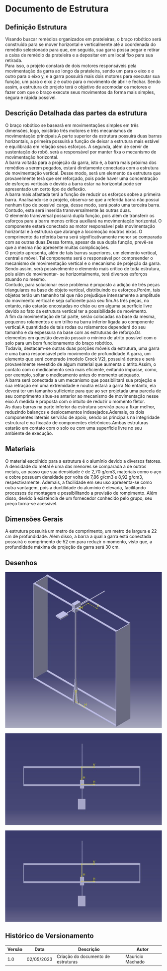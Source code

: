 # Documento de Estrutura

## Definição Estrutura

Visando buscar remédios organizados em prateleiras, o braço robótico será construído para se mover horizontal e verticalmente até a coordenada do remédio selecionado para que, em seguida, sua garra possa pegar e retirar a caixa de remédio da prateleira e a depositar em um local fixo para sua retirada.</br>
Para isso, o projeto constará de dois motores responsáveis pela movimentação da garra ao longo da prateleira, sendo um para o eixo x e outro para o eixo y, e a garra possuirá mais dois motores para executar sua função, um para o eixo z e outro para o movimento de abrir e fechar. Sendo assim, a estrutura do projeto terá o objetivo de acomodar os motores e fazer com que o braço execute seus movimentos da forma mais simples, segura e rápida possível.</br>

## Descrição Detalhada das partes da estrutura

O braço robótico se baseará em movimentações simples em três dimensões, logo, existirão três motores e três mecanismos de movimentação principais.A parte superior da estrutura possuirá duas barras horizontais, a primeira possuirá a função de deixar a estrutura mais estável e equilibrada em relação seus esforços. A segunda, além de servir de sustentação do robô, será a responsável por manter fixa o mecanismo de movimentação horizontal.</br>
A barra voltada para a projeção da garra, isto é, a barra mais próxima dos remédios a serem pegados, estará diretamente conectada com a estrutura de movimentação vertical. Desse modo, será um elemento da estrutura que provavelmente terá que ser reforçado, pois pode haver uma concentração de esforços verticais e devido a barra estar na horizontal pode ser apresentado um certo tipo de deflexão.</br>
A barra mais afastada terá a função de reduzir os esforços sobre a primeira barra. Analisando-se o projeto, observa-se que a referida barra não possui nenhum tipo de possível carga, desse modo, será posto uma terceira barra. Contudo, esta será inserida transversalmente às outras duas.</br>
O elemento transversal possuirá dupla função, pois além de transferir os esforços para a barra menos crítica auxiliará na movimentação horizontal. O componente estará conectado ao motor responsável pela movimentação horizontal e à estrutura que abrange a locomoção noutros eixos. O comprimento da referida barra será significativamente menor se comparada com as outras duas.Dessa forma, apesar da sua dupla função, prevê-se que a mesma não apresente muitas complicações.</br>
O projeto apresenta, além de tais barras superiores, um elemento vertical, central e móvel. Tal componente será o responsável por compreender o mecanismo de movimentação vertical e o mecanismo de projeção da garra. Sendo assim, será possivelmente o elemento mais crítico de toda estrutura, pois além de movimentar- se horizontalmente, terá diversos esforços atuando no mesmo.</br>
Contudo, para solucionar esse problema é proposto a adição de três peças triangulares na base do objeto vertical, distribuindo os esforços.Porém, tais objetos terão um tamanho tal que não prejudique intensamente a amplitude do movimento vertical e seja suficiente para seu fim.As três peças, no entanto, não estarão encostadas no chão ou em alguma superfície livre devido ao fato da estrutura vertical ter a possibilidade de movimento.</br>
A fim da movimentação de tal parte, serão colocadas na base da mesma, pequenos rolamentos e um trilho na barra inferior ligada ao componente vertical.A quantidade de tais rodas ou rolamentos dependerá do seu tamanho e da espessura na base com as estruturas de reforço.Os elementos em questão deverão possuir o mínimo de atrito possível com o solo para um bom funcionamento do braço robótico.</br>
Todavia, destacam-se outras duas porções móveis da estrutura, uma garra e uma barra responsável pelo movimento de profundidade.A garra, um elemento que será comprado (modelo Crock V2), possuirá dentes e será provavelmente revestido de algum material que aumenta o atrito.Assim, o contato com o medicamento será mais eficiente, evitando impasse, como, por exemplo, soltar o medicamento antes do momento adequado.</br>
A barra será conectada a um mecanismo que possibilitará sua projeção e sua retração em uma extremidade e noutra estará a garra.No entanto, ela deverá ter um tamanho suficiente para que ao ser projetada uma parcela de seu comprimento situe-se anterior ao mecanismo de movimentação nesse eixo.A medida é proposta com o intuito de reduzir o momento fletor.</br>
As duas barras na parte inferior da estrutura servirão para a fixar melhor, reduzindo balanços e deslocamentos indesejados.Ademais, os dois componentes laterais servirão de apoio, sendo os principais na integridade estrutural e na fixação de componentes eletrônicos.Ambas estruturas estarão em contato com o solo ou com uma superfície livre no seu ambiente de execução.

## Materiais

O material escolhido para a estrutura é o alumínio devido a diversos fatores. A densidade do metal é uma das menores se comparada a de outros metais, ao passo que sua densidade é de 2,70 g/cm3, materiais como o aço e cobre possuem densidade por volta de 7,86 g/cm3 e 8,92 g/cm3, respectivamente. Ademais, a facilidade em seu uso apresenta-se como outra vantagem, pois a ductilidade do alumínio é elevada, facilitando processos de montagem e possibilitando a previsão de rompimento. Além disso, devido à existência de um fornecedor conhecido pelo grupo, seu preço torna-se acessível.</br>

## Dimensões Gerais

A estrutura possuirá um metro de comprimento, um metro de largura e 22 cm de profundidade. Além disso, a barra a qual a garra está conectada possuirá o comprimento de 52 cm para reduzir o momento, visto que, a profundidade máxima de projeção da garra será 30 cm.</br>

## Desenhos

![Visão 3D](assets/desenho_visao_3d.png)

![Visão 3D](assets/desenho_visao_vertical.png)

![Visão 3D](assets/desenho_visao_vertical.png)

## Histórico de Versionamento

| Versão | Data       | Descrição                          | Autor            |
| ------ | ---------- | ---------------------------------- | ---------------- |
| 1.0    | 02/05/2023 | Criação do documento de estruturas | Mauricio Machado |
